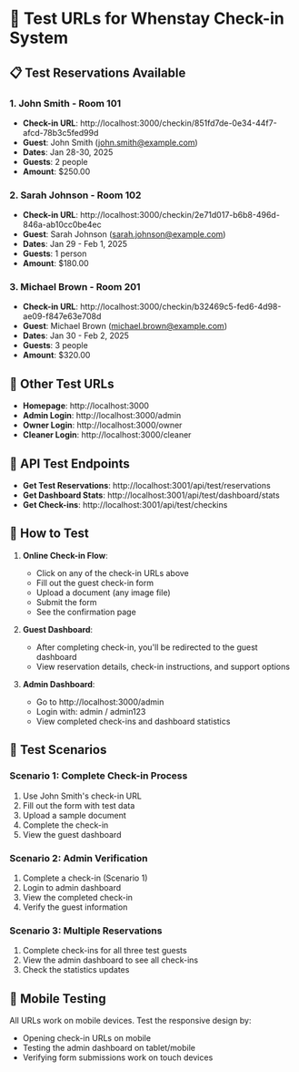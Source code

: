 # 🧪 Test URLs for Whenstay Check-in System

## 📋 Test Reservations Available

### 1. John Smith - Room 101
- **Check-in URL**: http://localhost:3000/checkin/851fd7de-0e34-44f7-afcd-78b3c5fed99d
- **Guest**: John Smith (john.smith@example.com)
- **Dates**: Jan 28-30, 2025
- **Guests**: 2 people
- **Amount**: $250.00

### 2. Sarah Johnson - Room 102
- **Check-in URL**: http://localhost:3000/checkin/2e71d017-b6b8-496d-846a-ab10cc0be4ec
- **Guest**: Sarah Johnson (sarah.johnson@example.com)
- **Dates**: Jan 29 - Feb 1, 2025
- **Guests**: 1 person
- **Amount**: $180.00

### 3. Michael Brown - Room 201
- **Check-in URL**: http://localhost:3000/checkin/b32469c5-fed6-4d98-ae09-f847e63e708d
- **Guest**: Michael Brown (michael.brown@example.com)
- **Dates**: Jan 30 - Feb 2, 2025
- **Guests**: 3 people
- **Amount**: $320.00

## 🔗 Other Test URLs

- **Homepage**: http://localhost:3000
- **Admin Login**: http://localhost:3000/admin
- **Owner Login**: http://localhost:3000/owner
- **Cleaner Login**: http://localhost:3000/cleaner

## 🧪 API Test Endpoints

- **Get Test Reservations**: http://localhost:3001/api/test/reservations
- **Get Dashboard Stats**: http://localhost:3001/api/test/dashboard/stats
- **Get Check-ins**: http://localhost:3001/api/test/checkins

## 📝 How to Test

1. **Online Check-in Flow**:
   - Click on any of the check-in URLs above
   - Fill out the guest check-in form
   - Upload a document (any image file)
   - Submit the form
   - See the confirmation page

2. **Guest Dashboard**:
   - After completing check-in, you'll be redirected to the guest dashboard
   - View reservation details, check-in instructions, and support options

3. **Admin Dashboard**:
   - Go to http://localhost:3000/admin
   - Login with: admin / admin123
   - View completed check-ins and dashboard statistics

## 🎯 Test Scenarios

### Scenario 1: Complete Check-in Process
1. Use John Smith's check-in URL
2. Fill out the form with test data
3. Upload a sample document
4. Complete the check-in
5. View the guest dashboard

### Scenario 2: Admin Verification
1. Complete a check-in (Scenario 1)
2. Login to admin dashboard
3. View the completed check-in
4. Verify the guest information

### Scenario 3: Multiple Reservations
1. Complete check-ins for all three test guests
2. View the admin dashboard to see all check-ins
3. Check the statistics updates

## 📱 Mobile Testing
All URLs work on mobile devices. Test the responsive design by:
- Opening check-in URLs on mobile
- Testing the admin dashboard on tablet/mobile
- Verifying form submissions work on touch devices
